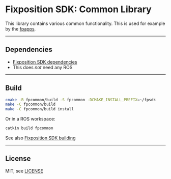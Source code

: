 # Fixposition SDK: Common Library

This library contains various common functionality. This is used for example by the [fpapps](../fpapps/README).


---
## Dependencies

- [Fixposition SDK dependencies](../README.md#dependencies)
- This does *not* need any ROS


---
## Build

```sh
cmake -B fpcommon/build -S fpcommon -DCMAKE_INSTALL_PREFIX=~/fpsdk
make -C fpcommon/build
make -C fpcommon/build install
```

Or in a ROS workspace:

```sh
catkin build fpcommon
```

See also [Fixposition SDK building](../README.md#building)


---
## License

MIT, see [LICENSE](LICENSE)
